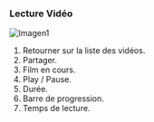 ### Lecture Vidéo

![Imagen1](http://static.energysistem.com/images/manuals/42258/543d0196a6dff.jpg)

1. Retourner sur la liste des vidéos.
2. Partager.
3. Film en cours.
4. Play / Pause.
5. Durée.
6. Barre de progression.
7. Temps de lecture.


